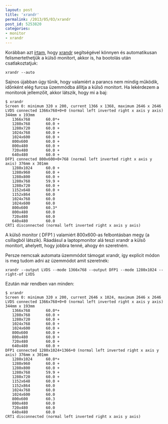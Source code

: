 ```yaml
---
layout: post
title: 'xrandr'
permalink: /2013/05/03/xrandr
post_id: 5253820
categories: 
- monitor
- xrandr
---
```


Korábban azt 
[írtam](/2011/05/03/kulso_monitor_felismerese_x_ujrainditas_nelkul), hogy 
[xrandr](http://www.x.org/wiki/Projects/XRandR) segítségével könnyen és automatikusan felismertethetjük a külső monitort, akkor is, ha bootolás után csatlakoztatjuk:

```
xrandr --auto
```

Sajnos újabban úgy tűnik, hogy valamiért a parancs nem mindig működik, időnként elég furcsa üzemmódba állítja a külső monitort. Ha lekérdezem a monitorok jellemzőit, akkor látszik, hogy mi a baj:

```
$ xrandr
Screen 0: minimum 320 x 200, current 1366 x 1368, maximum 2646 x 2646
LVDS connected 1366x768+0+0 (normal left inverted right x axis y axis) 344mm x 193mm
   1366x768       60.0*+
   1280x768       60.0 +
   1280x720       60.0 +
   1024x768       60.0 +
   1024x600       60.0 +
   800x600        60.0 +
   800x480        60.0 +
   720x480        60.0 +
   640x480        60.0 +
DFP1 connected 800x600+0+768 (normal left inverted right x axis y axis) 376mm x 301mm
   1280x1024      60.0 +
   1280x960       60.0 +
   1280x800       60.0 +
   1280x768       59.9 +
   1280x720       60.0 +
   1152x648       60.0 +
   1152x864       60.0  
   1024x768       60.0  
   1024x600       60.0  
   800x600        60.3* 
   800x480        60.0  
   720x480        60.0  
   640x480        60.0  
CRT1 disconnected (normal left inverted right x axis y axis)
```

A külső monitor ( DFP1 ) valamiért 800x600-as felbontásban megy (a csillagból látszik). Ráadásul a laptopmonitor alá teszi xrandr a külső monitort, ahelyett, hogy jobbra tenné, ahogy én szeretném.

Persze nemcsak automata üzemmódot támogat xrandr, így explicit módon is meg tudom adni az üzemmódot amit szeretnék:

```
xrandr --output LVDS --mode 1366x768 --output DFP1 --mode 1280x1024 --right-of LVDS
```

Ezután már rendben van minden:

```
$ xrandr
Screen 0: minimum 320 x 200, current 2646 x 1024, maximum 2646 x 2646
LVDS connected 1366x768+0+0 (normal left inverted right x axis y axis) 344mm x 193mm
   1366x768       60.0*+
   1280x768       60.0 +
   1280x720       60.0 +
   1024x768       60.0 +
   1024x600       60.0 +
   800x600        60.0 +
   800x480        60.0 +
   720x480        60.0 +
   640x480        60.0 +
DFP1 connected 1280x1024+1366+0 (normal left inverted right x axis y axis) 376mm x 301mm
   1280x1024      60.0*+
   1280x960       60.0 +
   1280x800       60.0 +
   1280x768       59.9 +
   1280x720       60.0 +
   1152x648       60.0 +
   1152x864       60.0  
   1024x768       60.0  
   1024x600       60.0  
   800x600        60.3  
   800x480        60.0  
   720x480        60.0  
   640x480        60.0  
CRT1 disconnected (normal left inverted right x axis y axis)
```